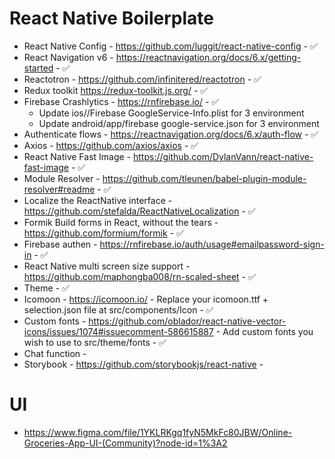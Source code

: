 # React Native Boilerplate

- React Native Config - https://github.com/luggit/react-native-config - ✅
- React Navigation v6 - https://reactnavigation.org/docs/6.x/getting-started - ✅
- Reactotron - https://github.com/infinitered/reactotron - ✅
- Redux toolkit https://redux-toolkit.js.org/ - ✅
- Firebase Crashlytics - https://rnfirebase.io/ - ✅
  - Update ios/<project>/Firebase GoogleService-Info.plist for 3 environment
  - Update android/app/firebase google-service.json for 3 environment
- Authenticate flows - https://reactnavigation.org/docs/6.x/auth-flow - ✅
- Axios - https://github.com/axios/axios - ✅
- React Native Fast Image - https://github.com/DylanVann/react-native-fast-image - ✅
- Module Resolver - https://github.com/tleunen/babel-plugin-module-resolver#readme - ✅
- Localize the ReactNative interface - https://github.com/stefalda/ReactNativeLocalization - ✅
- Formik Build forms in React, without the tears - https://github.com/formium/formik - ✅
- Firebase authen - https://rnfirebase.io/auth/usage#emailpassword-sign-in - ✅
- React Native multi screen size support - https://github.com/maphongba008/rn-scaled-sheet - ✅
- Theme - ✅
- Icomoon - https://icomoon.io/ - Replace your icomoon.ttf + selection.json file at src/components/Icon - ✅
- Custom fonts - https://github.com/oblador/react-native-vector-icons/issues/1074#issuecomment-586615887 - Add custom fonts you wish to use to src/theme/fonts - ✅
- Chat function -
- Storybook - https://github.com/storybookjs/react-native -

# UI

- https://www.figma.com/file/1YKLRKgq1fyN5MkFc80JBW/Online-Groceries-App-UI-(Community)?node-id=1%3A2
